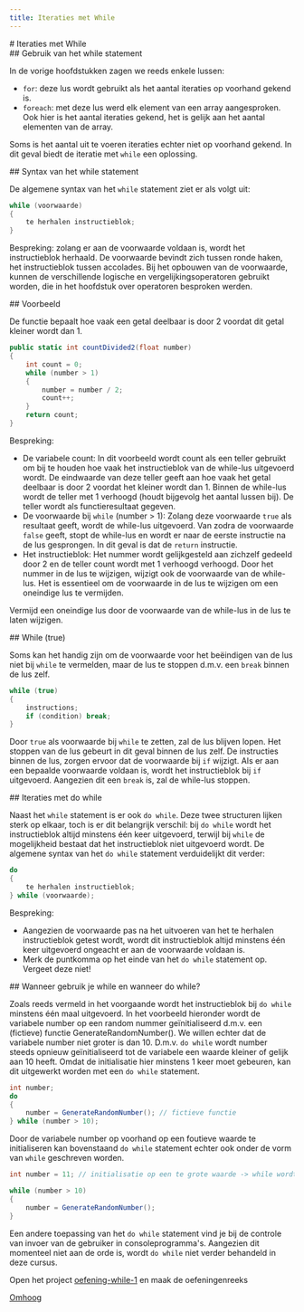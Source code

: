 ```yaml
---
title: Iteraties met While
---
```

<div class="header1" id="top" markdown = "1"># Iteraties met While
</div>
<div class="header2" markdown = "1">## Gebruik van het while statement
</div>

In de vorige hoofdstukken zagen we reeds enkele lussen:
* `for`: deze lus wordt gebruikt als het aantal iteraties op voorhand gekend is.
* `foreach`: met deze lus werd elk element van een array aangesproken. Ook hier is het aantal iteraties gekend, het is gelijk aan het aantal elementen van de array.

Soms is het aantal uit te voeren iteraties echter niet op voorhand gekend. In dit geval biedt de iteratie met `while` een oplossing.

<div class="header2" markdown = "1">## Syntax van het while statement
</div>

De algemene syntax van het `while` statement ziet er als volgt uit:

```csharp
while (voorwaarde)
{
    te herhalen instructieblok;
}
```

Bespreking: zolang er aan de voorwaarde voldaan is, wordt het instructieblok herhaald. De voorwaarde bevindt zich tussen ronde haken, het instructieblok tussen accolades.
Bij het opbouwen van de voorwaarde, kunnen de verschillende logische en vergelijkingsoperatoren gebruikt worden, die in het hoofdstuk over operatoren besproken werden.

<div class="header2" markdown = "1">## Voorbeeld
</div>

De functie bepaalt hoe vaak een getal deelbaar is door 2 voordat dit getal kleiner wordt dan 1.

```csharp
public static int countDivided2(float number)
{
    int count = 0;
    while (number > 1)
    {
        number = number / 2;
        count++;
    }
    return count;
}
```

Bespreking:
* De variabele count: In dit voorbeeld wordt count als een teller gebruikt om bij te houden hoe vaak het instructieblok van de while-lus uitgevoerd wordt. De eindwaarde van deze teller geeft aan hoe vaak het getal deelbaar is door 2 voordat het kleiner wordt dan 1. Binnen de while-lus wordt de teller met 1 verhoogd (houdt bijgevolg het aantal lussen bij). De teller wordt als functieresultaat gegeven.
* De voorwaarde bij `while` (number > 1): Zolang deze voorwaarde `true` als resultaat geeft, wordt de while-lus uitgevoerd. Van zodra de voorwaarde `false` geeft, stopt de while-lus en wordt er naar de eerste instructie na de lus gesprongen. In dit geval is dat de `return` instructie.
* Het instructieblok: Het nummer wordt gelijkgesteld aan zichzelf gedeeld door 2 en de teller count wordt met 1 verhoogd verhoogd. Door het nummer in de lus te wijzigen, wijzigt ook de voorwaarde van de while-lus. Het is essentieel om de voorwaarde in de lus te wijzigen om een oneindige lus te vermijden.

<div class="note protip">
<p>Vermijd een oneindige lus door de voorwaarde van de while-lus in de lus te laten wijzigen.</p>
</div>

<div class="header2" markdown = "1">## While (true)
</div>

Soms kan het handig zijn om de voorwaarde voor het beëindigen van de lus niet bij `while` te vermelden, maar de lus te stoppen d.m.v. een `break` binnen de lus zelf.

```csharp
while (true) 
{
    instructions;
    if (condition) break;
}
```

Door `true` als voorwaarde bij `while` te zetten, zal de lus blijven lopen. Het stoppen van de lus gebeurt in dit geval binnen de lus zelf. De instructies binnen de lus, zorgen ervoor dat de voorwaarde bij `if` wijzigt. Als er aan een bepaalde voorwaarde voldaan is, wordt het instructieblok bij `if` uitgevoerd. Aangezien dit een `break` is, zal de while-lus stoppen.

<div class="header2" markdown = "1">## Iteraties met do while
</div>

Naast het `while` statement is er ook `do while`. Deze twee structuren lijken sterk op elkaar, toch is er dit belangrijk verschil: bij `do while` wordt het instructieblok altijd minstens één keer uitgevoerd, terwijl bij `while` de mogelijkheid bestaat dat het instructieblok niet uitgevoerd wordt.
De algemene syntax van het `do while` statement verduidelijkt dit verder:

```csharp
do
{
    te herhalen instructieblok;
} while (voorwaarde);
```

Bespreking:
* Aangezien de voorwaarde pas na het uitvoeren van het te herhalen instructieblok getest wordt, wordt dit instructieblok altijd minstens één keer uitgevoerd ongeacht er aan de voorwaarde voldaan is.
* Merk de puntkomma op het einde van het `do while` statement op. Vergeet deze niet!

<div class="header2" markdown = "1">## Wanneer gebruik je while en wanneer do while?
</div>

Zoals reeds vermeld in het voorgaande wordt het instructieblok bij `do while` minstens één maal uitgevoerd. In het voorbeeld hieronder wordt de variabele number op een random nummer geïnitialiseerd d.m.v. een (fictieve) functie GenerateRandomNumber(). We willen echter dat de variabele number niet groter is dan 10. D.m.v. `do while` wordt number steeds opnieuw geïnitialiseerd tot de variabele een waarde kleiner of gelijk aan 10 heeft. Omdat de initialisatie hier minstens 1 keer moet gebeuren, kan dit uitgewerkt worden met een `do while` statement.

```csharp
int number;
do 
{
    number = GenerateRandomNumber(); // fictieve functie
} while (number > 10);
```

Door de variabele number op voorhand op een foutieve waarde te initialiseren kan bovenstaand `do while` statement echter ook onder de vorm van `while` geschreven worden.

```csharp
int number = 11; // initialisatie op een te grote waarde -> while wordt uitgevoerd

while (number > 10)
{
    number = GenerateRandomNumber();
}
```

Een andere toepassing van het `do while` statement vind je bij de controle van invoer van de gebruiker in consoleprogramma's. Aangezien dit momenteel niet aan de orde is, wordt `do while` niet verder behandeld in deze cursus.

<div class="note oefening">
    <p>Open het project <a href="https://github.com/sma-it/oefening-while-1" target="_blank">oefening-while-1</a> en maak de oefeningenreeks</p>
</div>

<div class="toTop"><a href="#top">Omhoog</a></div>
